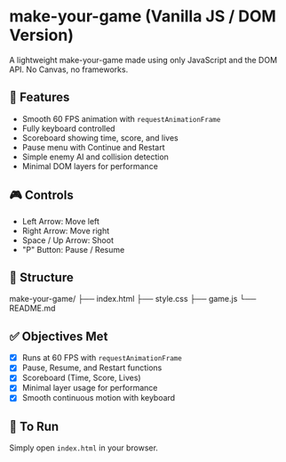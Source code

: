 # make-your-game (Vanilla JS / DOM Version)

A lightweight make-your-game made using only JavaScript and the DOM API. No Canvas, no frameworks.

## 🚀 Features

- Smooth 60 FPS animation with `requestAnimationFrame`
- Fully keyboard controlled
- Scoreboard showing time, score, and lives
- Pause menu with Continue and Restart
- Simple enemy AI and collision detection
- Minimal DOM layers for performance

## 🎮 Controls

- Left Arrow: Move left
- Right Arrow: Move right
- Space / Up Arrow: Shoot
- "P" Button: Pause / Resume

## 📁 Structure

make-your-game/
├── index.html
├── style.css
├── game.js
└── README.md

## ✅ Objectives Met

- [x] Runs at 60 FPS with `requestAnimationFrame`
- [x] Pause, Resume, and Restart functions
- [x] Scoreboard (Time, Score, Lives)
- [x] Minimal layer usage for performance
- [x] Smooth continuous motion with keyboard

## 🔧 To Run

Simply open `index.html` in your browser.
